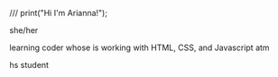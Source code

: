 
///
print("Hi I'm Arianna!");

she/her 

learning coder whose is working with HTML, CSS, and Javascript atm 

hs student 

